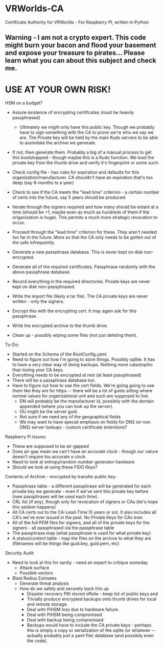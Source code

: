 # VRWorlds-CA
Certificate Authority for VRWorlds - For Raspberry PI, written in Python

## Warning - I am not a crypto expert.  This code might burn your bacon and flood your basement and expose your treasure to pirates...  Please learn what you can about this subject and check me.  

# USE AT YOUR OWN RISK!

HSM on a budget?

 * Assure existence of encrypting certificates (must be heavily passphrased) 
   *  Ultimately we might only have this public key.  Though we probably have to sign something with the CA to prove we're who we say we are.   The Private key will be held by the main Kudo servers to be able to assimilate the archive we generate.
* If not, then generate them.  Probably a big of a manual process to get this bootstrapped - though maybe this is a Kudo function.  We load the private key from the thumb drive and verify it's fingerprint or some such.

* Check config file - has rules for expiration and defaults for this organization/manufacturer.   CA shouldn't have an expiration that's too deep (say 6-months to a year)
* Check to see if the CA meets the "lead time" criterion - a certain number of certs into the future, say 5 years should be produced.
* Iterate through the signers required and how many should be extant at a time (should be >1, maybe even as much as hundreds of them if the origanization is huge).  This permits a much more strategic revocation to occur.
* Proceed through the "lead time" criterion for these.  They aren't needed too far in the future.  More so that the CA only needs to be gotten out of the safe infrequently.
* Generate a new passphrase database.  This is never kept on disk non-encrypted.
* Generate all of the required certificates.   Passphrase randomly with the above passphrase database.
* Record everything in the required directories.   Private keys are never kept on disk non-passphrased.
* Write the import file (likely a tar file).  The CA private keys are never written - only the signers.
* Encrypt this with the encrypting cert.  It may again ask for this passphrase.
* Write the encrypted archive to the thumb drive.
* Clean up - possibly wiping some files (not just deleting them).

To-Do:
* Started on the Schema of the RootConfig.yaml.
* Need to figure out how I'm going to store things.   Possibly sqllite.   It has to have a very clear way of doing backups.  Nothing more catastophic than losing your CA keys.  
* Everything needs to be encrypted at rest (at least passphrased)
* There will be a passphrase database too.
* Have to figure out how to use the cert fields.  We're going going to use them like they are for https -- there will be a lot of guids sitting where normal values for organizational unit and such are supposed to live.  
  * DN will probably be the manufacturer id, possibily with the domain appended (where you can look up the server).  
  * OU might be the server guid.
  * Not sure if we need any of the geographical fields
  * We may want to have special emphasis on fields for DNS (or non DNS) server lookups - custom certificate extentions?

Raspberry Pi issues:
* These are supposed to be air-gapped
* Does air-gap mean we can't have an accurate clock - though our nature doesn't require too accurate a clock
* Need to look at entropy/random number generator hardware
* Should we look at using these FIDO Keys?

Contents of Archive - encrypted by transfer public key:
* Passphrase table - a different passphrase will be generated for each private key we generate - even if we've sent this private key before (new passphrases will be used each time).
* CRL list (if any), though only for revocation of signers or CAs (let's hope this seldom happens)
* All CA certs out to the CA-Lead-Time (5 years or so).  It also includes all CA's we've ever issued in the past.  No Private Keys for CAs ever.
* All of the full PEM files for signers, and all of the private keys for the signers - all passphrased via the passphrase table
* The passphrase map (what passphrase is used for what private key)
* A status/content table - map the files on the archive to what they are (filenames will be things like guid.key, guid.pem, etc)

Security Audit
* Need to look at this for sanity - need an expert to critique someday
  * Attack surface
  * Possible vectors
* Blast Radius Esimates
  * Generate threat analysis
  * How do we safely and securely back this up
    * Disaster recovery PKI stored offsite - keep list of public keys and
    * Trivially produce encrypted backups onto thumb drives for local and remote storage.   
    * Deal with PiHSM loss due to hardware failure.
    * Deal with PiHSM being compromised
    * Deal with backup being compromised
    * Backups would have to include the CA private keys - perhaps this is simply a copy or serialization of the sqlite (or whatever -- actually probably just a yaml file) database (and possibily even the code).